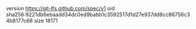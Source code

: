version https://git-lfs.github.com/spec/v1
oid sha256:9221db6ebaadd34dc0ed9babb1c3592517d1d27e937dd8cc86756c34b8177c68
size 18171
